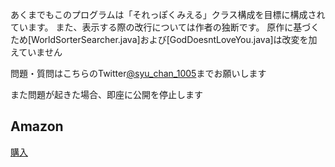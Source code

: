 あくまでもこのプログラムは「それっぽくみえる」クラス構成を目標に構成されています。
また、表示する際の改行については作者の独断です。
原作に基づくため[WorldSorterSearcher.java]および[GodDoesntLoveYou.java]は改変を加えていません

問題・質問はこちらのTwitter[@syu_chan_1005](https://twitter.com/syu_chan_1005)までお願いします

また問題が起きた場合、即座に公開を停止します

## Amazon
[購入](https://www.amazon.co.jp/%E3%80%90Amazon-co-jp%E9%99%90%E5%AE%9A%E3%80%91Hue-%E3%80%8CHue%E3%80%8D%E3%82%A4%E3%83%B3%E3%82%B9%E3%83%88%E9%9F%B3%E6%BA%906%E6%9B%B2DL%E3%82%B7%E3%83%AA%E3%82%A2%E3%83%AB%E3%82%B3%E3%83%BC%E3%83%89%E4%BB%98%E3%81%8D%E3%82%B8%E3%83%A3%E3%82%B1%E3%83%83%E3%83%88%E3%82%AB%E3%83%BC%E3%83%89%E4%BB%98-Mili/dp/B06XXD525D)